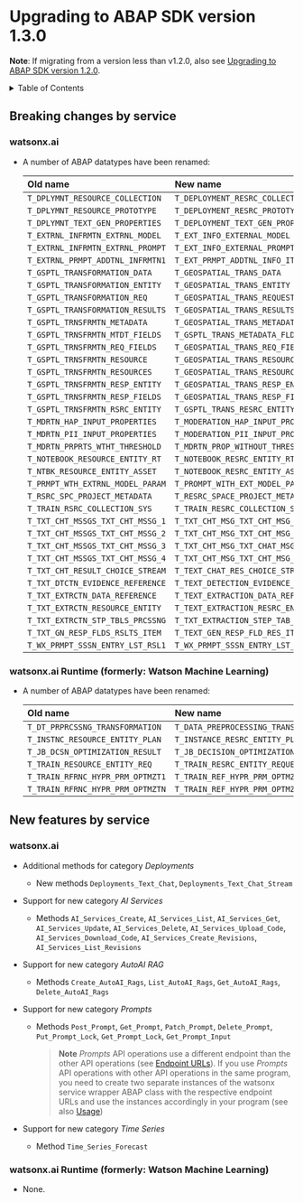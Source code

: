 # Upgrading to ABAP SDK version 1.3.0

**Note**: If migrating from a version less than v1.2.0, also see
[Upgrading to ABAP SDK version 1.2.0](https://github.com/IBM/abap-sdk-btp-x/blob/1.2.0/MIGRATION-V1.2.0.md).

<details>
  <summary>Table of Contents</summary>

- [Breaking changes by service](#breaking-changes-by-service)
  - [watsonx.ai](#watsonxai)
  - [watsonx.ai Runtime (formerly: Watson Machine Learning)](#watsonxai-runtime-formerly-watson-machine-learning)
- [New features by service](#new-features-by-service)
  - [watsonx.ai](#watsonxai-1)
  - [watsonx.ai Runtime (formerly: Watson Machine Learning)](#watsonxai-runtime-formerly-watson-machine-learning-1)

</details>

## Breaking changes by service

### watsonx.ai

 - A number of ABAP datatypes have been renamed:

   | Old name                            | New name                           |
   | :---                                | :---                               |
   | `T_DPLYMNT_RESOURCE_COLLECTION`     | `T_DEPLOYMENT_RESRC_COLLECTION`    |
   | `T_DPLYMNT_RESOURCE_PROTOTYPE`      | `T_DEPLOYMENT_RESRC_PROTOTYPE`     |
   | `T_DPLYMNT_TEXT_GEN_PROPERTIES`     | `T_DEPLOYMENT_TEXT_GEN_PROP`       |
   | `T_EXTRNL_INFRMTN_EXTRNL_MODEL`     | `T_EXT_INFO_EXTERNAL_MODEL`        |
   | `T_EXTRNL_INFRMTN_EXTRNL_PROMPT`    | `T_EXT_INFO_EXTERNAL_PROMPT`       |
   | `T_EXTRNL_PRMPT_ADDTNL_INFRMTN1`    | `T_EXT_PRMPT_ADDTNL_INFO_ITEM`     |
   | `T_GSPTL_TRANSFORMATION_DATA`       | `T_GEOSPATIAL_TRANS_DATA`          |
   | `T_GSPTL_TRANSFORMATION_ENTITY`     | `T_GEOSPATIAL_TRANS_ENTITY`        |
   | `T_GSPTL_TRANSFORMATION_REQ`        | `T_GEOSPATIAL_TRANS_REQUEST`       |
   | `T_GSPTL_TRANSFORMATION_RESULTS`    | `T_GEOSPATIAL_TRANS_RESULTS`       |
   | `T_GSPTL_TRNSFRMTN_METADATA`        | `T_GEOSPATIAL_TRANS_METADATA`      |
   | `T_GSPTL_TRNSFRMTN_MTDT_FIELDS`     | `T_GSPTL_TRANS_METADATA_FLD`       |
   | `T_GSPTL_TRNSFRMTN_REQ_FIELDS`      | `T_GEOSPATIAL_TRANS_REQ_FIELDS`    |
   | `T_GSPTL_TRNSFRMTN_RESOURCE`        | `T_GEOSPATIAL_TRANS_RESOURCE`      |
   | `T_GSPTL_TRNSFRMTN_RESOURCES`       | `T_GEOSPATIAL_TRANS_RESOURCES`     |
   | `T_GSPTL_TRNSFRMTN_RESP_ENTITY`     | `T_GEOSPATIAL_TRANS_RESP_ENTITY`   |
   | `T_GSPTL_TRNSFRMTN_RESP_FIELDS`     | `T_GEOSPATIAL_TRANS_RESP_FIELDS`   |
   | `T_GSPTL_TRNSFRMTN_RSRC_ENTITY`     | `T_GSPTL_TRANS_RESRC_ENTITY`       |
   | `T_MDRTN_HAP_INPUT_PROPERTIES`      | `T_MODERATION_HAP_INPUT_PROP`      |
   | `T_MDRTN_PII_INPUT_PROPERTIES`      | `T_MODERATION_PII_INPUT_PROP`      |
   | `T_MDRTN_PRPRTS_WTHT_THRESHOLD`     | `T_MDRTN_PROP_WITHOUT_THRESHOLD`   |
   | `T_NOTEBOOK_RESOURCE_ENTITY_RT`     | `T_NOTEBOOK_RESRC_ENTITY_RT`       |
   | `T_NTBK_RESOURCE_ENTITY_ASSET`      | `T_NOTEBOOK_RESRC_ENTITY_ASSET`    |
   | `T_PRMPT_WTH_EXTRNL_MODEL_PARAM`    | `T_PROMPT_WITH_EXT_MODEL_PARAM`    |
   | `T_RSRC_SPC_PROJECT_METADATA`       | `T_RESRC_SPACE_PROJECT_METADATA`   |
   | `T_TRAIN_RSRC_COLLECTION_SYS`       | `T_TRAIN_RESRC_COLLECTION_SYS`     |
   | `T_TXT_CHT_MSSGS_TXT_CHT_MSSG_1`    | `T_TXT_CHT_MSG_TXT_CHT_MSG_ASS1`   |
   | `T_TXT_CHT_MSSGS_TXT_CHT_MSSG_2`    | `T_TXT_CHT_MSG_TXT_CHT_MSG_CNT1`   |
   | `T_TXT_CHT_MSSGS_TXT_CHT_MSSG_3`    | `T_TXT_CHT_MSG_TXT_CHAT_MSG_SYS`   |
   | `T_TXT_CHT_MSSGS_TXT_CHT_MSSG_4`    | `T_TXT_CHT_MSG_TXT_CHT_MSG_TOOL`   |
   | `T_TXT_CHT_RESULT_CHOICE_STREAM`    | `T_TEXT_CHAT_RES_CHOICE_STREAM`    |
   | `T_TXT_DTCTN_EVIDENCE_REFERENCE`    | `T_TEXT_DETECTION_EVIDENCE_REF`    |
   | `T_TXT_EXTRCTN_DATA_REFERENCE`      | `T_TEXT_EXTRACTION_DATA_REF`       |
   | `T_TXT_EXTRCTN_RESOURCE_ENTITY`     | `T_TEXT_EXTRACTION_RESRC_ENTITY`   |
   | `T_TXT_EXTRCTN_STP_TBLS_PRCSSNG`    | `T_TXT_EXTRACTION_STEP_TAB_PROC`   |
   | `T_TXT_GN_RESP_FLDS_RSLTS_ITEM`     | `T_TEXT_GEN_RESP_FLD_RES_ITEM`     |
   | `T_WX_PRMPT_SSSN_ENTRY_LST_RSL1`    | `T_WX_PRMPT_SSSN_ENTRY_LST_RES1`   |

### watsonx.ai Runtime (formerly: Watson Machine Learning)

 - A number of ABAP datatypes have been renamed:

   | Old name                            | New name                           |
   | :---                                | :---                               |
   | `T_DT_PRPRCSSNG_TRANSFORMATION`     | `T_DATA_PREPROCESSING_TRANS`       |
   | `T_INSTNC_RESOURCE_ENTITY_PLAN`     | `T_INSTANCE_RESRC_ENTITY_PLAN`     |
   | `T_JB_DCSN_OPTIMIZATION_RESULT`     | `T_JB_DECISION_OPTIMIZATION_RES`   |
   | `T_TRAIN_RESOURCE_ENTITY_REQ`       | `T_TRAIN_RESRC_ENTITY_REQUEST`     |
   | `T_TRAIN_RFRNC_HYPR_PRM_OPTMZT1`    | `T_TRAIN_REF_HYPR_PRM_OPTMZTN_1`   |
   | `T_TRAIN_RFRNC_HYPR_PRM_OPTMZTN`    | `T_TRAIN_REF_HYPR_PRM_OPTMZTN`     |

## New features by service

### watsonx.ai

 - Additional methods for category *Deployments*
   - New methods `Deployments_Text_Chat`, `Deployments_Text_Chat_Stream`

 - Support for new category *AI Services*
   - Methods `AI_Services_Create`, `AI_Services_List`, `AI_Services_Get`, `AI_Services_Update`, `AI_Services_Delete`, `AI_Services_Upload_Code`, `AI_Services_Download_Code`, `AI_Services_Create_Revisions`, `AI_Services_List_Revisions`

 - Support for new category *AutoAI RAG*
   - Methods `Create_AutoAI_Rags`, `List_AutoAI_Rags`, `Get_AutoAI_Rags`, `Delete_AutoAI_Rags`

 - Support for new category *Prompts*
   - Methods `Post_Prompt`, `Get_Prompt`, `Patch_Prompt`, `Delete_Prompt`, `Put_Prompt_Lock`, `Get_Prompt_Lock`, `Get_Prompt_Input`

     > **Note**
     > *Prompts* API operations use a different endpoint than the other
     > API operations
	 > (see [Endpoint URLs](https://cloud.ibm.com/apidocs/watsonx-ai#endpoint-url)).
     > If you use *Prompts* API operations with other API operations
     > in the same program, you need to create two separate instances
     > of the watsonx service wrapper ABAP class with the respective
     > endpoint URLs and use the instances accordingly in your
     > program (see also [Usage](README.md#usage))

 - Support for new category *Time Series*
   - Method `Time_Series_Forecast`

### watsonx.ai Runtime (formerly: Watson Machine Learning)

 - None.
